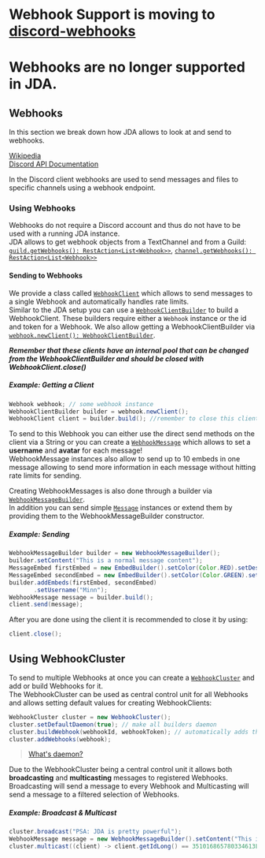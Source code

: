 # Webhook Support is moving to [discord-webhooks](https://github.com/MinnDevelopment/discord-webhooks)
# Webhooks are no longer supported in JDA.

## Webhooks

In this section we break down how JDA allows to look at and send to webhooks.

[Wikipedia](https://en.wikipedia.org/wiki/Webhook) 
<br>[Discord API Documentation](https://discordapp.com/developers/docs/resources/webhook)

In the Discord client webhooks are used to send messages and files to specific channels using a webhook endpoint.

### Using Webhooks

Webhooks do not require a Discord account and thus do not have to be used with a running JDA instance.
<br>JDA allows to get webhook objects from a TextChannel and from a Guild:
<br>[`guild.getWebhooks(): RestAction<List<Webhook>>`](http://home.dv8tion.net:8080/job/JDA/javadoc/net/dv8tion/jda/core/entities/TextChannel.html#getWebhooks--),
[`channel.getWebhooks(): RestAction<List<Webhook>>`](http://home.dv8tion.net:8080/job/JDA/javadoc/net/dv8tion/jda/core/entities/Guild.html#getWebhooks--)

#### Sending to Webhooks

We provide a class called [`WebhookClient`](http://home.dv8tion.net:8080/job/JDA/javadoc/net/dv8tion/jda/webhook/WebhookClient.html)
which allows to send messages to a single Webhook and automatically handles rate limits.
<br>Similar to the JDA setup you can use a [`WebhookClientBuilder`](http://home.dv8tion.net:8080/job/JDA/javadoc/net/dv8tion/jda/webhook/WebhookClientBuilder.html) to build a WebhookClient.
These builders require either a `Webhook` instance or the id and token for a Webhook. We also allow getting a WebhookClientBuilder via [`webhook.newClient(): WebhookClientBuilder`](http://home.dv8tion.net:8080/job/JDA/javadoc/net/dv8tion/jda/core/entities/Webhook.html#newClient--).

**_Remember that these clients have an internal pool that can be changed from the WebhookClientBuilder and should be closed with WebhookClient.close()_**

##### Example: Getting a Client
```java
Webhook webhook; // some webhook instance
WebhookClientBuilder builder = webhook.newClient();
WebhookClient client = builder.build(); //remember to close this client when you are done
```

To send to this Webhook you can either use the direct send methods on the client via a String or you can create a [`WebhookMessage`](http://home.dv8tion.net:8080/job/JDA/javadoc/net/dv8tion/jda/webhook/WebhookMessage.html)
which allows to set a **username** and **avatar** for each message!
<br>WebhookMessage instances also allow to send up to 10 embeds in one message allowing to send more information in each message without hitting rate limits for sending.

Creating WebhookMessages is also done through a builder via [`WebhookMessageBuilder`](http://home.dv8tion.net:8080/job/JDA/javadoc/net/dv8tion/jda/webhook/WebhookMessageBuilder.html).
<br>In addition you can send simple [`Message`](http://home.dv8tion.net:8080/job/JDA/javadoc/net/dv8tion/jda/core/entities/Message.html) instances or extend them by providing them to the WebhookMessageBuilder constructor.

##### Example: Sending
```java
WebhookMessageBuilder builder = new WebhookMessageBuilder();
builder.setContent("This is a normal message content");
MessageEmbed firstEmbed = new EmbedBuilder().setColor(Color.RED).setDescription("This is one embed").build();
MessageEmbed secondEmbed = new EmbedBuilder().setColor(Color.GREEN).setDescription("This is another embed").build();
builder.addEmbeds(firstEmbed, secondEmbed)
       .setUsername("Minn");
WebhookMessage message = builder.build();
client.send(message);
```

After you are done using the client it is recommended to close it by using:
```Java
client.close();
```

## Using WebhookCluster
To send to multiple Webhooks at once you can create a [`WebhookCluster`](http://home.dv8tion.net:8080/job/JDA/javadoc/net/dv8tion/jda/webhook/WebhookCluster.html) and add or build Webhooks for it.
<br>The WebhookCluster can be used as central control unit for all Webhooks and allows setting default values for creating WebhookClients:
```java
WebhookCluster cluster = new WebhookCluster();
cluster.setDefaultDaemon(true); // make all builders daemon
cluster.buildWebhook(webhookId, webhookToken); // automatically adds the built webhook
cluster.addWebhooks(webhook);
```
> [What's daemon?](https://stackoverflow.com/questions/2213340/what-is-daemon-thread-in-java)

Due to the WebhookCluster being a central control unit it allows both **broadcasting** and **multicasting** messages to registered Webhooks.
<br>Broadcasting will send a message to every Webhook and Multicasting will send a message to a filtered selection of Webhooks.
##### Example: Broadcast & Multicast
```java
cluster.broadcast("PSA: JDA is pretty powerful");
WebhookMessage message = new WebhookMessageBuilder().setContent("This is only for you: I love you <3").build();
cluster.multicast((client) -> client.getIdLong() == 351016865780334613L, message);
```